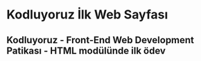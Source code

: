 # Kodluyoruz  İlk Web Sayfası
## Kodluyoruz - Front-End Web Development Patikası - HTML modülünde ilk ödev 

